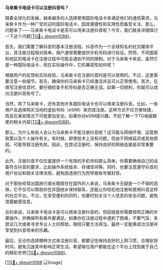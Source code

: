 **马来紫卡电话卡可以注册抖音吗？**

随着全球化的发展，越来越多的人选择使用国际电话卡来满足他们的通信需求。马来紫卡作为一种广受欢迎的国际电话卡，因其便捷性和实用性而备受关注。那么，问题来了——马来紫卡电话卡是否可以用来注册抖音呢？今天，我们就来详细探讨一下这个问题[[TG💪+ @esim1088](https://t.me/s/esim1088)]。

首先，我们需要了解抖音的基本注册流程。抖音作为一个全球知名的社交媒体平台，其注册过程相对简单，用户通常需要提供手机号码进行验证。然而，不同国家和地区的电话卡在注册过程中可能会遇到不同的限制。对于马来紫卡来说，虽然它是一种国际电话卡，但在实际操作中，它的兼容性如何呢？

根据用户的反馈和实际经验，马来紫卡在注册抖音时是可以使用的。不过，这里需要注意一些细节。首先，确保你的马来紫卡已经激活并且可以正常使用。其次，在填写注册信息时，要仔细检查手机号码是否正确无误。如果一切顺利，你就可以成功注册抖音账号了。

当然，除了马来紫卡，还有其他许多国际电话卡也可以用来注册抖音。比如，一些用户会选择购买当地的虚拟号码（eSIM）来完成注册。这种方式不仅方便快捷，而且在某些情况下可能更加安全。如果你对eSIM感兴趣，不妨了解一下TG电报群里的相关内容[[TG💪+ @esim1088](https://t.me/s/esim1088)]。

那么，为什么有些人会认为马来紫卡不能注册抖音呢？这可能与网络环境、运营商政策以及个人操作有关。有时候，即使技术上没有问题，但由于网络延迟或其他原因，可能导致注册失败。因此，在尝试注册时，保持良好的网络连接是非常重要的。

此外，注册抖音不仅仅是提供一个有效的手机号码那么简单。你需要确保自己的设备符合抖音的要求，比如操作系统版本、存储空间等。同时，也要注意遵守抖音的用户协议和相关法律法规，避免因违规行为而导致账号被封禁。

对于那些经常出国旅行或长期居住在国外的人来说，马来紫卡无疑是一个不错的选择。它不仅可以帮助你在异国他乡保持联系，还能让你轻松地注册和使用抖音这样的社交平台。不过，在享受便利的同时，也要时刻关注个人信息的安全问题，避免泄露敏感信息。

总的来说，马来紫卡电话卡是可以用来注册抖音的，但前提是你需要按照正确的步骤操作，并确保所有条件都满足。如果你在注册过程中遇到了困难，不要气馁，多尝试几次或者寻求专业人士的帮助。相信只要方法得当，最终一定能够成功注册并享受到抖音带来的乐趣。

最后，无论你选择哪种方式来注册抖音，都要记住保持良好的上网习惯，合理安排时间，避免沉迷其中影响正常生活。希望每位用户都能在这个平台上找到属于自己的精彩世界[[TG💪+ @esim1088](https://t.me/s/esim1088)]。

[[TG💪+ @esim1088](https://t.me/s/esim1088) ![Image](https://i.postimg.cc/4NQfJmqS/Snipaste-2025-05-13-00-14-12.png)]